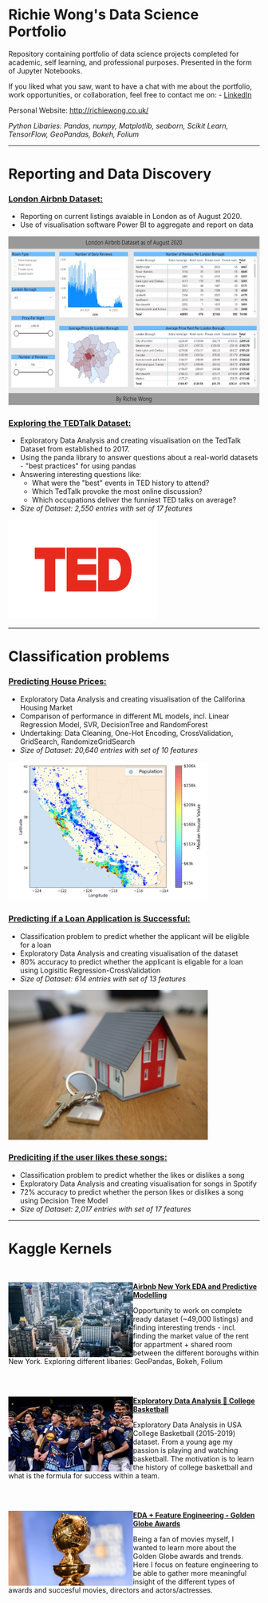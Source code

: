 # Richie Wong's Data Science Portfolio
Repository containing portfolio of data science projects completed for academic, self learning, and professional purposes. Presented in the form of Jupyter Notebooks.

If you liked what you saw, want to have a chat with me about the portfolio, work opportunities, or collaboration, feel free to contact me on: - [LinkedIn](https://www.linkedin.com/in/richieone/)

Personal Website: http://richiewong.co.uk/

_Python Libaries: Pandas, numpy, Matplotlib, seaborn, Scikit Learn, TensorFlow, GeoPandas, Bokeh, Folium_

---
# Reporting and Data Discovery

### [London Airbnb Dataset:](https://app.powerbi.com/view?r=eyJrIjoiNDJmNjM0ODAtZGExOC00OTk2LWFhNGItMjA1YjMyNzg4ZjJiIiwidCI6IjA3OGU4ZTc5LTE3YTctNGJkOS05MmMyLWRkZDQ1YWU4NmJkZCJ9&pageName=ReportSectiona1d10cfd8e4aa0cde1ec)
* Reporting on current listings avaiable in London as of August 2020.
* Use of visualisation software Power BI to aggregate and report on data

<img src="ImagesPowerBI/LondonAirbnbSnapshot.JPG" width="600" height="338.39">

### [Exploring the TEDTalk Dataset:](https://github.com/Richieone13/data_science_portfolio/blob/master/TedTalk/TedTalk_EDA.ipynb) 
* Exploratory Data Analysis and creating visualisation on the TedTalk Dataset from established to 2017.
* Using the panda library to answer questions about a real-world datasets - "best practices" for using pandas
* Answering interesting questions like:
  - What were the "best" events in TED history to attend?
  - Which TedTalk provoke the most online discussion?
  - Which occupations deliver the funniest TED talks on average?
* *Size of Dataset: 2,550 entries with set of 17 features*

<img src="TedTalk/ted-logo-fb.png" width="300" height="200">

---

# Classification problems

### [Predicting House Prices:](https://github.com/Richieone13/data_science_portfolio/blob/master/California_Housing_Dataset/California_Housing.ipynb) 
* Exploratory Data Analysis and creating visualisation of the Califorina Housing Market
* Comparison of performance in different ML models, incl. Linear Regression Model, SVR, DecisionTree and RandomForest
* Undertaking: Data Cleaning, One-Hot Encoding, CrossValidation, GridSearch, RandomizeGridSearch
* *Size of Dataset: 20,640 entries with set of 10 features*

<img src="California_Housing_Dataset/images/california_housing_prices_plot.png" width="400">

### [Predicting if a Loan Application is Successful:](https://github.com/Richieone13/data_science_portfolio/blob/master/LoanPrediction/LoanPrediction-EndtoEnd.ipynb)
* Classification problem to predict whether the applicant will be eligible for a loan
* Exploratory Data Analysis and creating visualisation of the dataset
* 80% accuracy to predict whether the applicant is eligable for a loan using Logisitic Regression-CrossValidation
* *Size of Dataset: 614 entries with set of 13 features*

<img src="LoanPrediction/Images/tierra-mallorca-rgJ1J8SDEAY-unsplash.png" width="400" height="300">

### [Prediciting if the user likes these songs:](https://github.com/Richieone13/data_science_portfolio/blob/master/Spotify_Classifier/Spotify_EDA_DecisionTree.ipynb) 
* Classification problem to predict whether the likes or dislikes a song
* Exploratory Data Analysis and creating visualisation for songs in Spotify
* 72% accuracy to predict whether the person likes or dislikes a song using Decision Tree Model
* *Size of Dataset: 2,017 entries with set of 17 features*

---

# Kaggle Kernels

<br />

<img align="left" width="250" height="150" img src="Images_Kaggle/NewYorkSkyline.jpg"> **[Airbnb New York EDA and Predictive Modelling](https://www.kaggle.com/richieone13/airbnb-new-york-eda-and-predictive-modelling)**

Opportunity to work on complete ready dataset (~49,000 listings) and finding interesting trends - incl. finding the market value of the rent for appartment + shared room between the different boroughs within New York. Exploring different libaries: GeoPandas, Bokeh, Folium

<br />
<br />

<img align="left" width="250" height="150" img src="Images_Kaggle/CollegeBasketball.jpg"> **[Exploratory Data Analysis 🏀 College Basketball](https://www.kaggle.com/richieone13/exploratory-data-analysis-eda)**

Exploratory Data Analysis in USA College Basketball (2015-2019) dataset. From a young age my passion is playing and watching basketball. The motivation is to learn the history of college basketball and what is the formula for success within a team.

<br />
<br />

<img align="left" width="250" height="150" img src="Images_Kaggle/Golden_Globle.png"> **[EDA + Feature Engineering - Golden Globe Awards](https://www.kaggle.com/richieone13/eda-feature-engineering-golden-globe-awards)**

Being a fan of movies myself, I wanted to learn more about the Golden Globe awards and trends. Here I focus on feature engineering to be able to gather more meaningful insight of the different types of awards and succesful movies, directors and actors/actresses.
